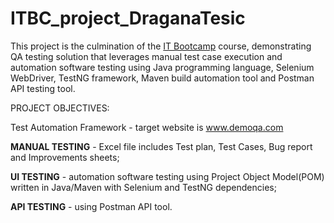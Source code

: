 # ITBC_project_DraganaTesic
This project is the culmination of the [IT Bootcamp](www.itbootcamp.rs) course, demonstrating QA testing solution that leverages manual test case execution and automation software testing using Java programming language, Selenium WebDriver, TestNG framework, Maven build automation tool and Postman API testing tool.


PROJECT  OBJECTIVES:

Test Automation Framework - target website is www.demoqa.com

**MANUAL TESTING** - Excel file includes Test plan, Test Cases, Bug report and Improvements sheets;  

**UI TESTING** - automation software testing using Project Object Model(POM) written in Java/Maven with Selenium and TestNG dependencies;  

**API TESTING** - using Postman API tool.
